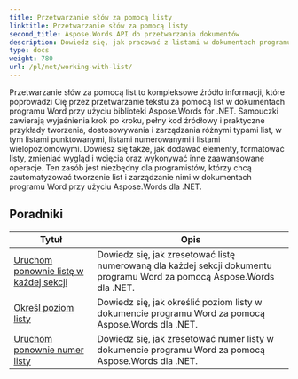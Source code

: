 ```yaml
---
title: Przetwarzanie słów za pomocą listy
linktitle: Przetwarzanie słów za pomocą listy
second_title: Aspose.Words API do przetwarzania dokumentów
description: Dowiedz się, jak pracować z listami w dokumentach programu Word przy użyciu Aspose.Words dla .NET. Szczegółowe tutoriale z przykładami kodu.
type: docs
weight: 780
url: /pl/net/working-with-list/
---
```


Przetwarzanie słów za pomocą list to kompleksowe źródło informacji, które poprowadzi Cię przez przetwarzanie tekstu za pomocą list w dokumentach programu Word przy użyciu biblioteki Aspose.Words for .NET. Samouczki zawierają wyjaśnienia krok po kroku, pełny kod źródłowy i praktyczne przykłady tworzenia, dostosowywania i zarządzania różnymi typami list, w tym listami punktowanymi, listami numerowanymi i listami wielopoziomowymi. Dowiesz się także, jak dodawać elementy, formatować listy, zmieniać wygląd i wcięcia oraz wykonywać inne zaawansowane operacje. Ten zasób jest niezbędny dla programistów, którzy chcą zautomatyzować tworzenie list i zarządzanie nimi w dokumentach programu Word przy użyciu Aspose.Words dla .NET.

 ## Poradniki
| Tytuł | Opis |
| --- | --- |
| [Uruchom ponownie listę w każdej sekcji](./restart-list-at-each-section/)  | Dowiedz się, jak zresetować listę numerowaną dla każdej sekcji dokumentu programu Word za pomocą Aspose.Words dla .NET. |
| [Określ poziom listy](./specify-list-level/) | Dowiedz się, jak określić poziom listy w dokumencie programu Word za pomocą Aspose.Words dla .NET. |
| [Uruchom ponownie numer listy](./restart-list-number/) | Dowiedz się, jak zresetować numer listy w dokumencie programu Word za pomocą Aspose.Words dla .NET. |